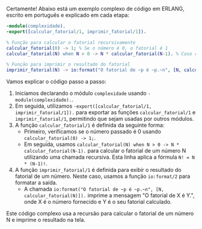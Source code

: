 Certamente! Abaixo está um exemplo complexo de código em ERLANG, escrito em português e explicado em cada etapa:

```erlang
-module(complexidade).
-export([calcular_fatorial/1, imprimir_fatorial/1]).

% Função para calcular o fatorial recursivamente
calcular_fatorial(0) -> 1; % Se o número é 0, o fatorial é 1
calcular_fatorial(N) when N > 0 -> N * calcular_fatorial(N-1). % Caso contrário, aplica a fórmula do fatorial

% Função para imprimir o resultado do fatorial
imprimir_fatorial(N) -> io:format("O fatorial de ~p é ~p.~n", [N, calcular_fatorial(N)]).

```

Vamos explicar o código passo a passo:

1. Iniciamos declarando o módulo `complexidade` usando `-module(complexidade).`.
2. Em seguida, utilizamos `-export([calcular_fatorial/1, imprimir_fatorial/1]).` para exportar as funções `calcular_fatorial/1` e `imprimir_fatorial/1`, permitindo que sejam usadas por outros módulos.
3. A função `calcular_fatorial/1` é definida da seguinte forma:
   - Primeiro, verificamos se o número passado é 0 usando `calcular_fatorial(0) -> 1;`.
   - Em seguida, usamos `calcular_fatorial(N) when N > 0 -> N * calcular_fatorial(N-1).` para calcular o fatorial de um número N utilizando uma chamada recursiva. Esta linha aplica a fórmula `N! = N * (N-1)!`.
4. A função `imprimir_fatorial/1` é definida para exibir o resultado do fatorial de um número. Neste caso, usamos a função `io:format/2` para formatar a saída.
   - A chamada `io:format("O fatorial de ~p é ~p.~n", [N, calcular_fatorial(N)]).` imprime a mensagem "O fatorial de X é Y.", onde X é o número fornecido e Y é o seu fatorial calculado.
   
Este código complexo usa a recursão para calcular o fatorial de um número N e imprime o resultado na tela.